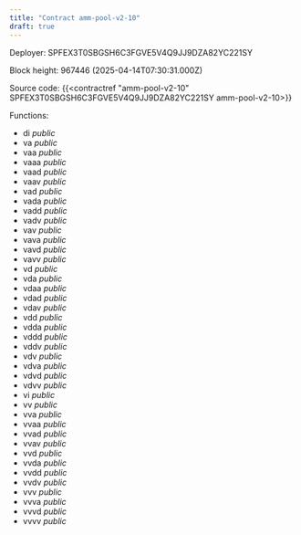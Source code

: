 ```yaml
---
title: "Contract amm-pool-v2-10"
draft: true
---
```

Deployer: SPFEX3T0SBGSH6C3FGVE5V4Q9JJ9DZA82YC221SY


 



Block height: 967446 (2025-04-14T07:30:31.000Z)

Source code: {{<contractref "amm-pool-v2-10" SPFEX3T0SBGSH6C3FGVE5V4Q9JJ9DZA82YC221SY amm-pool-v2-10>}}

Functions:

* di _public_
* va _public_
* vaa _public_
* vaaa _public_
* vaad _public_
* vaav _public_
* vad _public_
* vada _public_
* vadd _public_
* vadv _public_
* vav _public_
* vava _public_
* vavd _public_
* vavv _public_
* vd _public_
* vda _public_
* vdaa _public_
* vdad _public_
* vdav _public_
* vdd _public_
* vdda _public_
* vddd _public_
* vddv _public_
* vdv _public_
* vdva _public_
* vdvd _public_
* vdvv _public_
* vi _public_
* vv _public_
* vva _public_
* vvaa _public_
* vvad _public_
* vvav _public_
* vvd _public_
* vvda _public_
* vvdd _public_
* vvdv _public_
* vvv _public_
* vvva _public_
* vvvd _public_
* vvvv _public_
